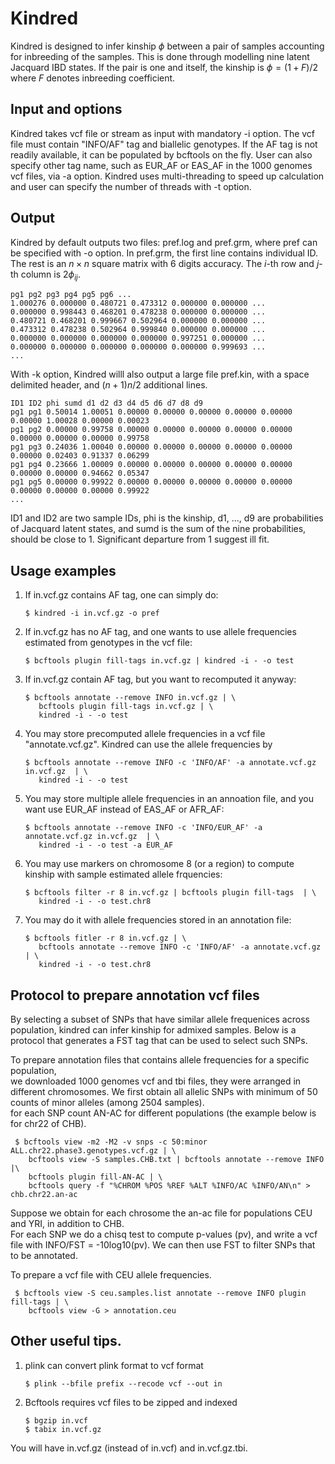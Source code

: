 # Kindred 

Kindred is designed to infer kinship $\phi$ between a pair of samples accounting for inbreeding of the samples. This is done through modelling nine latent Jacquard IBD states. If the pair is one and itself, the kinship is $\phi = (1+F)/2$ where $F$ denotes inbreeding coefficient. 

## Input and options
Kindred takes vcf file or stream as input with mandatory -i option. The vcf file must contain "INFO/AF" tag and biallelic genotypes. If the AF tag is not readily available, it can be populated by bcftools on the fly. 
User can also specify other tag name, such as EUR_AF or EAS_AF in the 1000 genomes vcf files, via -a option. 
Kindred uses multi-threading to speed up calculation and user can specify the number of threads with -t option. 

## Output
Kindred by default outputs two files: pref.log and pref.grm, where pref can be specified with -o option. 
In pref.grm, the first line contains individual ID. The rest is an $n\times n$ square matrix with 6 digits accuracy. The $i$-th row and $j$-th column is $2\phi_{ij}$. 

    pg1 pg2 pg3 pg4 pg5 pg6 ...  
    1.000276 0.000000 0.480721 0.473312 0.000000 0.000000 ...
    0.000000 0.998443 0.468201 0.478238 0.000000 0.000000 ...
    0.480721 0.468201 0.999667 0.502964 0.000000 0.000000 ...
    0.473312 0.478238 0.502964 0.999840 0.000000 0.000000 ...
    0.000000 0.000000 0.000000 0.000000 0.997251 0.000000 ...
    0.000000 0.000000 0.000000 0.000000 0.000000 0.999693 ...
    ...

With -k option, Kindred willl also output a large file pref.kin, with a space delimited header, and $(n+1)n/2$ additional lines. 

    ID1 ID2 phi sumd d1 d2 d3 d4 d5 d6 d7 d8 d9
    pg1 pg1 0.50014 1.00051 0.00000 0.00000 0.00000 0.00000 0.00000 0.00000 1.00028 0.00000 0.00023 
    pg1 pg2 0.00000 0.99758 0.00000 0.00000 0.00000 0.00000 0.00000 0.00000 0.00000 0.00000 0.99758 
    pg1 pg3 0.24036 1.00040 0.00000 0.00000 0.00000 0.00000 0.00000 0.00000 0.02403 0.91337 0.06299
    pg1 pg4 0.23666 1.00009 0.00000 0.00000 0.00000 0.00000 0.00000 0.00000 0.00000 0.94662 0.05347
    pg1 pg5 0.00000 0.99922 0.00000 0.00000 0.00000 0.00000 0.00000 0.00000 0.00000 0.00000 0.99922
    ...

ID1 and ID2 are two sample IDs, phi is the kinship, d1, ..., d9 are probabilities of Jacquard latent states, and sumd is the sum of the nine probabilities, should be close to $1$. Significant departure from $1$ suggest ill fit.  
  

## Usage examples

1) If in.vcf.gz contains AF tag, one can simply do: 
    
       $ kindred -i in.vcf.gz -o pref 

2) If in.vcf.gz has no AF tag, and one wants to use allele frequencies estimated from genotypes in the vcf file: 

       $ bcftools plugin fill-tags in.vcf.gz | kindred -i - -o test 

3) If in.vcf.gz contain AF tag, but you want to recomputed it anyway:  

       $ bcftools annotate --remove INFO in.vcf.gz | \
          bcftools plugin fill-tags in.vcf.gz | \
          kindred -i - -o test 

4) You may store precomputed allele frequencies in a vcf file "annotate.vcf.gz". Kindred can use the allele frequencies by  

       $ bcftools annotate --remove INFO -c 'INFO/AF' -a annotate.vcf.gz in.vcf.gz  | \
          kindred -i - -o test 

5) You may store multiple allele frequencies in an annoation file, and you want use EUR_AF instead of EAS_AF or AFR_AF: 
  
       $ bcftools annotate --remove INFO -c 'INFO/EUR_AF' -a annotate.vcf.gz in.vcf.gz  | \
          kindred -i - -o test -a EUR_AF

6) You may use markers on chromosome 8 (or a region) to compute kinship with sample estimated allele frquencies:  

       $ bcftools filter -r 8 in.vcf.gz | bcftools plugin fill-tags  | \
          kindred -i - -o test.chr8

7) You may do it with allele frequencies stored in an annotation file:   

       $ bcftools fitler -r 8 in.vcf.gz | \
          bcftools annotate --remove INFO -c 'INFO/AF' -a annotate.vcf.gz  | \
          kindred -i - -o test.chr8 


## Protocol to prepare annotation vcf files
By selecting a subset of SNPs that have similar allele frequenices across population, kindred can infer kinship for admixed samples. Below is a protocol that generates a FST tag that can be used to select such SNPs. 

To prepare annotation files that contains allele frequencies for a specific population,  
we downloaded 1000 genomes vcf and tbi files, they were arranged in different chromosomes. 
We first obtain all allelic SNPs with minimum of 50 counts of minor alleles (among 2504 samples).  
for each SNP count AN-AC for different populations (the example below is for chr22 of CHB). 

     $ bcftools view -m2 -M2 -v snps -c 50:minor ALL.chr22.phase3.genotypes.vcf.gz | \
        bcftools view -S samples.CHB.txt | bcftools annotate --remove INFO |\
        bcftools plugin fill-AN-AC | \
        bcftools query -f "%CHROM %POS %REF %ALT %INFO/AC %INFO/AN\n" > chb.chr22.an-ac

 
Suppose we obtain for each chrosome the an-ac file for populations CEU and YRI, in addition to CHB.  
For each SNP we  do a chisq test to compute p-values (pv), and write a vcf file with INFO/FST = -10log10(pv). 
We can then use FST to filter SNPs that to be annotated. 

To prepare a vcf file with CEU allele frequencies.  

     $ bcftools view -S ceu.samples.list annotate --remove INFO plugin fill-tags | \
        bcftools view -G > annotation.ceu 

## Other useful tips. 
1) plink can convert plink format to vcf format

       $ plink --bfile prefix --recode vcf --out in

2) Bcftools requires vcf files to be zipped and indexed

       $ bgzip in.vcf 
       $ tabix in.vcf.gz 

You will have in.vcf.gz (instead of in.vcf) and in.vcf.gz.tbi. 

